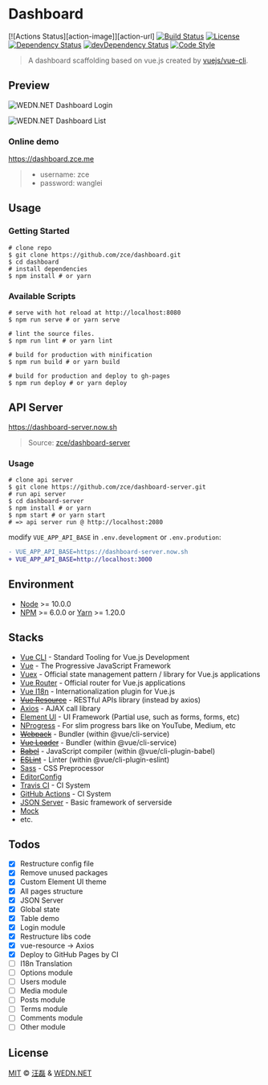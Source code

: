 # Dashboard

[![Actions Status][action-image]][action-url]
[![Build Status][travis-image]][travis-url]
[![License][license-image]][license-url]
[![Dependency Status][dependency-image]][dependency-url]
[![devDependency Status][devdependency-image]][devdependency-url]
[![Code Style][style-image]][style-url]

> A dashboard scaffolding based on vue.js created by [vuejs/vue-cli](https://github.com/vuejs/vue-cli).

## Preview

![WEDN.NET Dashboard Login](https://user-images.githubusercontent.com/6166576/44618442-71adfc80-a8a8-11e8-8ff5-3dcb95dcaa8b.png)

![WEDN.NET Dashboard List](https://user-images.githubusercontent.com/6166576/44618443-74105680-a8a8-11e8-9af9-06ae4afb6d27.png)

### Online demo

https://dashboard.zce.me

> - username: zce
> - password: wanglei

## Usage

### Getting Started

```shell
# clone repo
$ git clone https://github.com/zce/dashboard.git
$ cd dashboard
# install dependencies
$ npm install # or yarn
```

### Available Scripts

```shell
# serve with hot reload at http://localhost:8080
$ npm run serve # or yarn serve

# lint the source files.
$ npm run lint # or yarn lint

# build for production with minification
$ npm run build # or yarn build

# build for production and deploy to gh-pages
$ npm run deploy # or yarn deploy
```

## API Server

https://dashboard-server.now.sh

> Source: [zce/dashboard-server](https://github.com/zce/dashboard-server)

### Usage

```shell
# clone api server
$ git clone https://github.com/zce/dashboard-server.git
# run api server
$ cd dashboard-server
$ npm install # or yarn
$ npm start # or yarn start
# => api server run @ http://localhost:2080
```

modify `VUE_APP_API_BASE` in `.env.development` or `.env.prodution`:

```diff
- VUE_APP_API_BASE=https://dashboard-server.now.sh
+ VUE_APP_API_BASE=http://localhost:3000
```

## Environment

- [Node](https://nodejs.org) >= 10.0.0
- [NPM](https://www.npmjs.com) >= 6.0.0 or [Yarn](https://yarnpkg.com) >= 1.20.0

## Stacks

- [Vue CLI](https://cli.vuejs.org/) - Standard Tooling for Vue.js Development
- [Vue](https://vuejs.org/) - The Progressive JavaScript Framework
- [Vuex](https://vuex.vuejs.org/) - Official state management pattern / library for Vue.js applications
- [Vue Router](http://router.vuejs.org/) - Official router for Vue.js applications
- [Vue I18n](https://kazupon.github.io/vue-i18n/) - Internationalization plugin for Vue.js
- ~~[Vue Resource](https://github.com/pagekit/vue-resource)~~ - RESTful APIs library (instead by axios)
- [Axios](https://github.com/axios/axios) - AJAX call library
- [Element UI](https://github.com/ElemeFE/element) - UI Framework (Partial use, such as forms, forms, etc)
- [NProgress](https://github.com/rstacruz/nprogress) - For slim progress bars like on YouTube, Medium, etc
- ~~[Webpack](https://webpack.js.org)~~ - Bundler (within @vue/cli-service)
- ~~[Vue Loader](https://vue-loader.vuejs.org/)~~ - Bundler (within @vue/cli-service)
- ~~[Babel](https://babeljs.io)~~ - JavaScript compiler (within @vue/cli-plugin-babel)
- ~~[ESLint](https://eslint.org)~~ - Linter (within @vue/cli-plugin-eslint)
- [Sass](https://sass-lang.com) - CSS Preprocessor
- [EditorConfig](https://editorconfig.org)
- [Travis CI](https://travis-ci.org) - CI System
- [GitHub Actions](https://github.com/features/actions) - CI System
- [JSON Server](https://github.com/typicode/json-server) - Basic framework of serverside 
- [Mock](https://mockjs.com)
- etc.

## Todos

- [x] Restructure config file
- [x] Remove unused packages
- [x] Custom Element UI theme
- [x] All pages structure
- [x] JSON Server
- [x] Global state
- [x] Table demo
- [x] Login module
- [x] Restructure libs code
- [x] vue-resource -> Axios
- [x] Deploy to GitHub Pages by CI
- [ ] I18n Translation
- [ ] Options module
- [ ] Users module
- [ ] Media module
- [ ] Posts module
- [ ] Terms module
- [ ] Comments module
- [ ] Other module

## License

[MIT](LICENSE) &copy; [汪磊](https://zce.me) &amp; [WEDN.NET](https://wedn.net)



[actions-image]: https://github.com/zce/dashboard/workflows/CI/badge.svg
[actions-url]: https://github.com/zce/dashboard/actions
[travis-image]: https://img.shields.io/travis/zce/dashboard.svg
[travis-url]: https://travis-ci.org/zce/dashboard
[license-image]: https://img.shields.io/github/license/zce/dashboard.svg
[license-url]: https://github.com/zce/dashboard/blob/master/LICENSE
[dependency-image]: https://img.shields.io/david/zce/dashboard.svg
[dependency-url]: https://david-dm.org/zce/dashboard
[devdependency-image]: https://img.shields.io/david/dev/zce/dashboard.svg
[devdependency-url]: https://david-dm.org/zce/dashboard?type=dev
[style-image]: https://img.shields.io/badge/code%20style-standard-brightgreen.svg
[style-url]: https://standardjs.com
